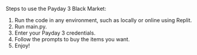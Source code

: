 Steps to use the Payday 3 Black Market:

  1. Run the code in any environment, such as locally or online using Replit.
  2. Run main.py.
  3. Enter your Payday 3 credentials.
  4. Follow the prompts to buy the items you want.
  5. Enjoy!
